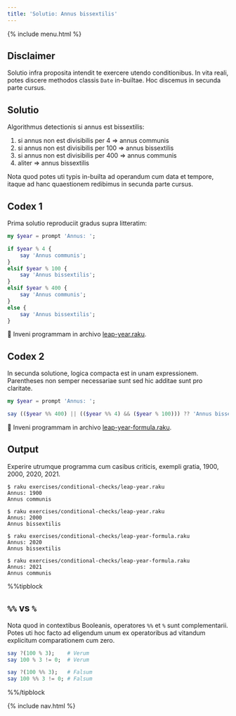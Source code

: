 ```yaml
---
title: 'Solutio: Annus bissextilis'
---
```


{% include menu.html %}

## Disclaimer

Solutio infra proposita intendit te exercere utendo conditionibus. In vita reali, potes discere methodos classis `Date` in-builtae. Hoc discemus in secunda parte cursus.

## Solutio

Algorithmus detectionis si annus est bissextilis:

1. si annus non est divisibilis per 4 => annus communis
1. si annus non est divisibilis per 100 => annus bissextilis
1. si annus non est divisibilis per 400 => annus communis
1. aliter => annus bissextilis

Nota quod potes uti typis in-builta ad operandum cum data et tempore, itaque ad hanc quaestionem redibimus in secunda parte cursus.

## Codex 1

Prima solutio reproduciit gradus supra litteratim:

```raku
my $year = prompt 'Annus: ';

if $year % 4 {
    say 'Annus communis';
}
elsif $year % 100 {
    say 'Annus bissextilis';
}
elsif $year % 400 {
    say 'Annus communis';
}
else {
    say 'Annus bissextilis';
}
```

🦋 Inveni programmam in archivo [leap-year.raku](https://github.com/ash/raku-course/blob/master/exercises/conditional-checks/leap-year.raku).

## Codex 2

In secunda solutione, logica compacta est in unam expressionem. Parentheses non semper necessariae sunt sed hic additae sunt pro claritate.

```raku
my $year = prompt 'Annus: ';

say (($year %% 400) || (($year %% 4) && ($year % 100))) ?? 'Annus bissextilis' !! 'Annus communis';
```

🦋 Inveni programmam in archivo [leap-year-formula.raku](https://github.com/ash/raku-course/blob/master/exercises/conditional-checks/leap-year-formula.raku).

## Output

Experire utrumque programma cum casibus criticis, exempli gratia, 1900, 2000, 2020, 2021.

```console
$ raku exercises/conditional-checks/leap-year.raku
Annus: 1900
Annus communis

$ raku exercises/conditional-checks/leap-year.raku
Annus: 2000
Annus bissextilis
```

```console
$ raku exercises/conditional-checks/leap-year-formula.raku
Annus: 2020
Annus bissextilis

$ raku exercises/conditional-checks/leap-year-formula.raku
Annus: 2021
Annus communis
```

%%tipblock
## `%%` vs `%`

Nota quod in contextibus Booleanis, operatores `%%` et `%` sunt complementarii. Potes uti hoc facto ad eligendum unum ex operatoribus ad vitandum explicitum comparationem cum zero.

```raku
say ?(100 % 3);    # Verum
say 100 % 3 != 0;  # Verum

say ?(100 %% 3);   # Falsum
say 100 %% 3 != 0; # Falsum
```
%%/tipblock

{% include nav.html %}